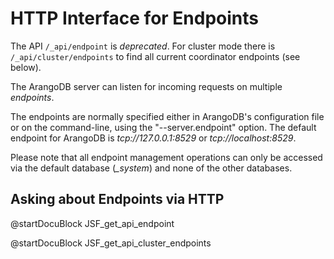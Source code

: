 HTTP Interface for Endpoints
============================

The API `/_api/endpoint` is *deprecated*. For cluster mode there
is `/_api/cluster/endpoints` to find all current coordinator endpoints
(see below).

The ArangoDB server can listen for incoming requests on multiple *endpoints*.

The endpoints are normally specified either in ArangoDB's configuration
file or on the command-line, using the "--server.endpoint" option.
The default endpoint for ArangoDB is *tcp://127.0.0.1:8529* or
*tcp://localhost:8529*.

Please note that all endpoint management operations can only be accessed via
the default database (*_system*) and none of the other databases.

Asking about Endpoints via HTTP
---------------------------

<!-- js/actions/api-endpoint.js -->
@startDocuBlock JSF_get_api_endpoint

<!-- js/actions/api-cluster.js -->
@startDocuBlock JSF_get_api_cluster_endpoints
